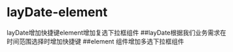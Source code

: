 # layDate-element
layDate增加快捷键element增加复选下拉框组件
##layDate根据我们业务需求在时间范围选择时增加快捷键
##element 组件增加多选下拉框组件
